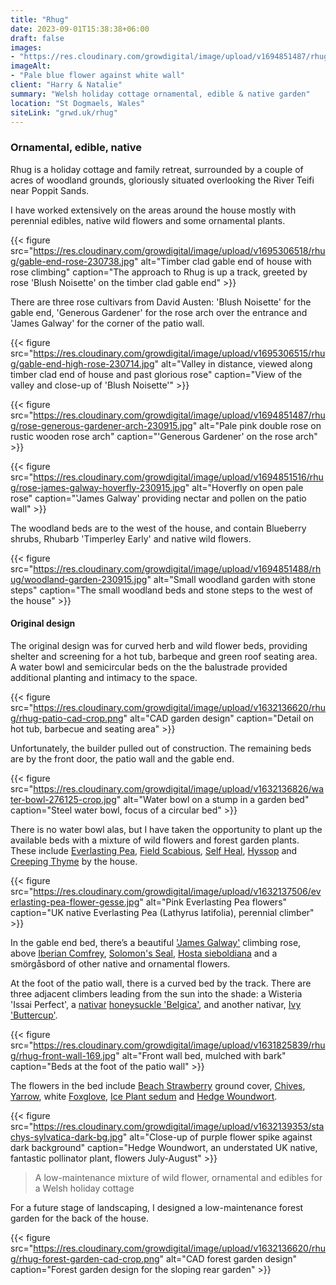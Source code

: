 ```yaml
---
title: "Rhug"
date: 2023-09-01T15:38:38+06:00
draft: false
images: 
- "https://res.cloudinary.com/growdigital/image/upload/v1694851487/rhug/rose-generous-gardener-arch-230915.jpg"
imageAlt:
- "Pale blue flower against white wall"
client: "Harry & Natalie"
summary: "Welsh holiday cottage ornamental, edible & native garden"
location: "St Dogmaels, Wales"
siteLink: "grwd.uk/rhug"
---
```


### Ornamental, edible, native

Rhug is a holiday cottage and family retreat, surrounded by a couple of acres of woodland grounds, gloriously situated overlooking the River Teifi near Poppit Sands.

I have worked extensively on the areas around the house mostly with perennial edibles, native wild flowers and some ornamental plants.

{{< figure src="https://res.cloudinary.com/growdigital/image/upload/v1695306518/rhug/gable-end-rose-230738.jpg" alt="Timber clad gable end of house with rose climbing" caption="The approach to Rhug is up a track, greeted by rose 'Blush Noisette' on the timber clad gable end" >}}

There are three rose cultivars from David Austen: 'Blush Noisette' for the gable end, 'Generous Gardener' for the rose arch over the entrance and 'James Galway' for the corner of the patio wall.

{{< figure src="https://res.cloudinary.com/growdigital/image/upload/v1695306515/rhug/gable-end-high-rose-230714.jpg" alt="Valley in distance, viewed along timber clad end of house and past glorious rose" caption="View of the valley and close-up of 'Blush Noisette'" >}}

{{< figure src="https://res.cloudinary.com/growdigital/image/upload/v1694851487/rhug/rose-generous-gardener-arch-230915.jpg" alt="Pale pink double rose on rustic wooden rose arch" caption="'Generous Gardener' on the rose arch" >}}

{{< figure src="https://res.cloudinary.com/growdigital/image/upload/v1694851516/rhug/rose-james-galway-hoverfly-230915.jpg" alt="Hoverfly on open pale rose" caption="'James Galway' providing nectar and pollen on the patio wall" >}}

The woodland beds are to the west of the house, and contain Blueberry shrubs, Rhubarb 'Timperley Early' and native wild flowers.

{{< figure src="https://res.cloudinary.com/growdigital/image/upload/v1694851488/rhug/woodland-garden-230915.jpg" alt="Small woodland garden with stone steps" caption="The small woodland beds and stone steps to the west of the house" >}}


#### Original design

The original design was for curved herb and wild flower beds, providing shelter and screening for a hot tub, barbeque and green roof seating area. A water bowl and semicircular beds on the the balustrade provided additional planting and intimacy to the space.

{{< figure src="https://res.cloudinary.com/growdigital/image/upload/v1632136620/rhug/rhug-patio-cad-crop.png" alt="CAD garden design" caption="Detail on hot tub, barbecue and seating area" >}}

Unfortunately, the builder pulled out of construction. The remaining beds are by the front door, the patio wall and the gable end.

{{< figure src="https://res.cloudinary.com/growdigital/image/upload/v1632136826/water-bowl-276125-crop.jpg" alt="Water bowl on a stump in a garden bed" caption="Steel water bowl, focus of a circular bed" >}}

There is no water bowl alas, but I have taken the opportunity to plant up the available beds with a mixture of wild flowers and forest garden plants. These include [Everlasting Pea](https://pfaf.org/User/Plant.aspx?LatinName=Lathyrus+latifolius), [Field Scabious](https://pfaf.org/user/Plant.aspx?LatinName=Knautia+arvensis), [Self Heal](https://pfaf.org/user/plant.aspx?LatinName=Prunella+vulgaris), [Hyssop](https://pfaf.org/USER/Plant.aspx?LatinName=Hyssopus+officinalis) and [Creeping Thyme](https://pfaf.org/user/plant.aspx?latinname=Thymus+serpyllum) by the house. 

{{< figure src="https://res.cloudinary.com/growdigital/image/upload/v1632137506/everlasting-pea-flower-gesse.jpg" alt="Pink Everlasting Pea flowers" caption="UK native Everlasting Pea (Lathyrus latifolia), perennial climber" >}}

In the gable end bed, there’s a beautiful ['James Galway'](https://www.davidaustinroses.co.uk/products/james-galway-climbing-rose) climbing rose, above [Iberian Comfrey](https://www.rhs.org.uk/Plants/75444/Symphytum-ibericum/Details), [Solomon's Seal](https://pfaf.org/USER/Plant.aspx?LatinName=Polygonatum+odoratum), [Hosta sieboldiana](https://pfaf.org/user/Plant.aspx?LatinName=Hosta+sieboldiana) and a smörgåsbord of other native and ornamental flowers.

At the foot of the patio wall, there is a curved bed by the track. There are three adjacent climbers leading from the sun into the shade: a Wisteria 'Issai Perfect', a [nativar](https://grownative.org/learn/natives-cultivars-and-nativars/) [honeysuckle 'Belgica'](https://www.rhs.org.uk/plants/52050/lonicera-periclymenum-belgica/details), and another nativar, [Ivy 'Buttercup'](https://www.rhs.org.uk/plants/50160/hedera-helix-buttercup/details).

{{< figure src="https://res.cloudinary.com/growdigital/image/upload/v1631825839/rhug/rhug-front-wall-169.jpg" alt="Front wall bed, mulched with bark" caption="Beds at the foot of the patio wall" >}}

The flowers in the bed include [Beach Strawberry](https://pfaf.org/User/Plant.aspx?LatinName=Fragaria+chiloensis) ground cover, [Chives](https://pfaf.org/user/plant.aspx?LatinName=Allium+schoenoprasum), [Yarrow](https://pfaf.org/user/plant.aspx?LatinName=Achillea+millefolium), white [Foxglove](https://pfaf.org/user/Plant.aspx?LatinName=Digitalis+purpurea), [Ice Plant sedum](https://pfaf.org/user/Plant.aspx?LatinName=Sedum+spectabile) and [Hedge Woundwort](https://pfaf.org/user/Plant.aspx?LatinName=stachys+sylvatica).

{{< figure src="https://res.cloudinary.com/growdigital/image/upload/v1632139353/stachys-sylvatica-dark-bg.jpg" alt="Close-up of purple flower spike against dark background" caption="Hedge Woundwort, an understated UK native, fantastic pollinator plant, flowers July-August" >}}

>A low-maintenance mixture of wild flower, ornamental and edibles for a Welsh holiday cottage

For a future stage of landscaping, I designed a low-maintenance forest garden for the back of the house.

{{< figure src="https://res.cloudinary.com/growdigital/image/upload/v1632136620/rhug/rhug-forest-garden-cad-crop.png" alt="CAD forest garden design" caption="Forest garden design for the sloping rear garden" >}}

